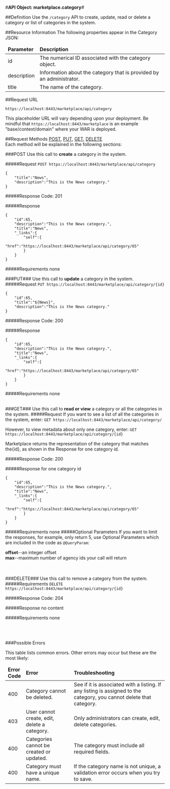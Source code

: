 #<b>API Object: marketplace.category</b>#

##Definition 
Use the `/category` API to create, update, read or delete a category or list of categories in the system. 

##Resource Information
The following properties appear in the Category JSON:

<table style="width:100%">
    <thead>
        <tr>
            <td><b>Parameter</b></td>
            <td><b>Description</b></td
        </tr>
    </thead>
    <tbody>
        <tr>
            <td>id</td>
            <td>The numerical ID associated with the category object.</td> 
        </tr>
        <tr>
            <td>description</td>
            <td>Information about the category that is provided by an administrator.</td> 
        </tr>
        <tr>
            <td>title</td>
            <td>The name of the category.</td> 
        </tr>
    </tbody>
</table>
 
##Request URL

`https://localhost:8443/marketplace/api/category`

This placeholder URL will vary depending upon your deployment. Be mindful that `https://localhost:8443/marketplace` is an example "base/context/domain" where your WAR is deployed.  

##Request Methods
[POST](https://github.com/stephaniesaylor/Practice-Repo/blob/master/OZP_categoryAPI.md#POST),
[PUT](https://github.com/stephaniesaylor/Practice-Repo/blob/master/OZP_categoryAPI.md#PUT), 
[GET](https://github.com/stephaniesaylor/Practice-Repo/blob/master/OZP_categoryAPI.md#GET), 
[DELETE](https://github.com/stephaniesaylor/Practice-Repo/blob/master/OZP_categoryAPI.md#DELETE)
<br>
Each method will be explained in the following sections:

###<a name=POST>POST</a>
Use this call to **create** a category in the system.

#####Request
`POST https://localhost:8443/marketplace/api/category`

    {  
        "title":"News",
        "description":"This is the News category."
    }

#####Response Code:
201

#####Response

    {  
        "id":65,
        "description":"This is the News category.",
        "title":"News",
        "_links":{  
            "self":{  
                "href":"https://localhost:8443/marketplace/api/category/65"
            }
        }
    }

#####Requirements
none
<br>




###<a name=PUT>PUT</a>###
Use this call to **update** a category in the system.
#####Request
`PUT https://localhost:8443/marketplace/api/category/{id}`

    {  
        "id":65,
        "title":"${News}",
        "description":"This is the News category."
    }

#####Response Code:
200

#####Response
    
    {  
        "id":65,
        "description":"This is the News category.",
        "title":"News",
        "_links":{  
            "self":{  
                "href":"https://localhost:8443/marketplace/api/category/65"
            }
        }
    }

#####Requirements
none
<br>
<br>


###<a name=GET>GET</a>###
Use this call to **read or view** a category or all the categories in the system.
#####Request
If you want to see a list of all the categories in the system, enter:
`GET https://localhost:8443/marketplace/api/category/`

However, to view metadata about only one category, enter:
`GET https://localhost:8443/marketplace/api/category/{id}`
 
Marketplace returns the representation of the category that matches the{id}, as shown in the Response for one category id. 

#####Response Code:
200

#####Response for one category id

    {  
        "id":65,
        "description":"This is the News category.",
        "title":"News",
        "_links":{  
            "self":{  
                "href":"https://localhost:8443/marketplace/api/category/65"
            }
        }
    }

#####Requirements
none
#####Optional Parameters
If you want to limit the responses, for example, only return 5, use Optional Parameters which are included in the code as `@QueryParam`:

**offset**--an integer offset <br>
**max**--maximum number of agency ids your call will return
<br>
<br>
<br>

###<a name=DELETE>DELETE</a>###
Use this call to remove a category from the system.
#####Requirements
`DELETE https://localhost:8443/marketplace/api/category/{id}`

#####Response Code:
204

#####Response
no content<br>    
       
#####Requirements
none

<br>
<br>




###Possible Errors

This table lists common errors. Other errors may occur but these are the most likely:
<table style="width:100%">
    <thead>
        <tr>    
            <td><b>Error <br> Code</b></td>
            <td><b>Error</b></td>
            <td><b>Troubleshooting</b></td>
        </tr>
    </thead>
    <tbody>
        <tr>
            <td>400
            <td>Category cannot be deleted.
            <td>See if it is associated with a listing. If any listing is assigned to the category, you cannot delete that category.</td> 
        </tr>
        <tr>
            <td>403
            <td>User cannot create, edit, delete a category.
            <td>Only administrators can create, edit, delete categories.</td> 
        </tr>  
        <tr>
            <td>400
            <td>Categories cannot be created or updated.
            <td>The category must include all required fields.</td> 
        </tr>
        <tr>
            <td>400
            <td>Category must have a unique name.</td>
            <td>If the category name is not unique, a validation error occurs when you try to save.</td> 
        </tr>
    </tbody>
</table> 

